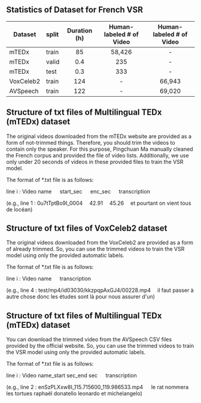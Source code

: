 ## Statistics of Dataset for French VSR

| Dataset        | split  | Duration (h)  |  Human-labeled # of Video      |   Human-labeled # of Video      |
|--------------|:----------|:------------------:|:-----------------:|:-----------------:|
| mTEDx |       train        |        85           |    58,426    | -    |
| mTEDx |       valid        |         0.4         |    235    |   -    | 
| mTEDx |       test        |          0.3       |    333    |  -    | 
| VoxCeleb2 |       train        |        124           |    -    |   66,943    | 
| AVSpeech |       train        |        122           |    -    |  69,020    | 


## Structure of txt files of Multilingual TEDx (mTEDx) dataset
The original videos downloaded from the mTEDx website are provided as a form of not-trimmed things. Therefore, you should trim the videos to contain only the speaker. For this purpose, Pingchuan Ma manually cleaned the French corpus and provided the file of video lists. Additionally, we use only under 20 seconds of videos in these provided files to train the VSR model.

The format of *.txt file is as follows:

line i : Video name &emsp; start_sec &emsp;  enc_sec &emsp;  transcription

(e.g., line 1 : 0u7tTptBo9I_0004&emsp;	42.91&emsp;	45.26&emsp;	et pourtant on vient tous de locéan)


## Structure of txt files of VoxCeleb2 dataset
The original videos downloaded from the VoxCeleb2 are provided as a form of already trimmed. So, you can use the trimmed videos to train the VSR model using only the provided automatic labels. 

The format of *.txt file is as follows:

line i : Video name &emsp; transcription

(e.g., line 4 : test/mp4/id03030/kkzpqpAxGJ4/00228.mp4&emsp;	il faut passer à autre chose donc les études sont là pour nous assurer d'un)


## Structure of txt files of Multilingual TEDx (mTEDx) dataset
You can download the trimmed video from the AVSpeech CSV files provided by the official website. So, you can use the trimmed videos to train the VSR model using only the provided automatic labels. 

The format of *.txt file is as follows:

line i : Video name_start sec_end sec &emsp;  transcription

(e.g., line 2 : enSzPLXxw8I_115.715600_119.986533.mp4 &emsp;	le rat nommera les tortues raphaël donatello leonardo et michelangelo)
